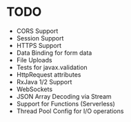 # TODO
 
* CORS Support
* Session Support
* HTTPS Support
* Data Binding for form data
* File Uploads
* Tests for javax.validation
* HttpRequest attributes
* RxJava 1/2 Support
* WebSockets
* JSON Array Decoding via Stream
* Support for Functions (Serverless)
* Thread Pool Config for I/O operations